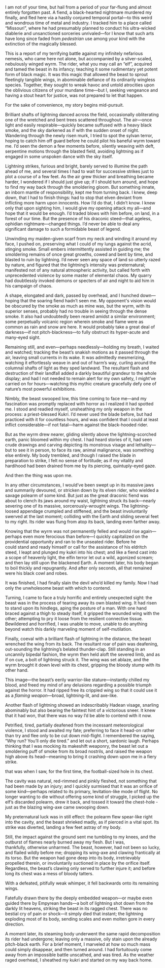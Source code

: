 I am not of your time, but hail from a period of your far-flung and almost entirely forgotten past. A fiend, a black-hearted nightmare murdered my finally, and fled here via a hastily conjured temporal portal—to this weird and wondrous time of metal and industry. I tracked him to a place called “Missouri”, where he had presumably planned to conduct his ultra-wicked diablerie and unsanctioned sorceries unrivaled—for I know that such arts have long since faded from *pedestrian* use among your kind with the extinction of the magically blessed.  

This is a report of my terrifying battle against my infinitely nefarious nemesis, who came here not alone, but accompanied by a silver-scaled, nebulously winged wyrm. The rider, what you may call an “elf”, acquired and tamed the beast in its infancy; teaching it some rudimentary yet potent form of black magic. It was this magic that allowed the beast to sprout fleetingly tangible wings, in abominable defiance of its ordinarily wingless species. Together, they sought to wreak havoc and untold atrocities upon the oblivious citizens of your mundane time—but I, seeking vengeance and having a stout heart for justice, was not prepared to let that happen.  

For the sake of convenience, my story begins mid-pursuit.  

Brilliant shafts of lightning danced across the field, occasionally obliterating one of the wretched and bent trees scattered throughout. The air—once light and easily respirable—quickly became suffused with a heavy black smoke, and the sky darkened as if with the sudden onset of night. Wandering through the newly risen murk, I tried to spot the sylvan terror, hoping to catch him off guard before he could pilot his baneful wyrm toward me. I’d seen the demon a few moments before, silently weaving with deft, serpentine motions through the blasted field, avoiding lightning as if engaged in some unspoken dance with the sky itself.  

Lightning strikes, furious and bright, barely served to illumine the path ahead of me, and several times I had to wait for successive strikes just to plot a course of a few feet. As the air grew thicker and breathing became harder, I wondered if I should just give up; if I should turn around, and hope to find my way back through the smoldering gloom. But something innate, an inborn mantle of responsibility, kept me from turning back. I knew, deep down, that I had to finish things: had to stop that elven deviant from inflicting more harm upon innocents. How I’d do that, I didn’t know. I knew only that upon sighting him, I would give my opening attack my all—and hope that it would be enough. I’d traded blows with him before, on land, in a forest of our time. But the presence of his draconic steed—that ageless, ophidian nightmare—changed things. I’d never be able to deal any significant damage to such a formidable beast of legend.  

Unwinding my maiden-given scarf from my neck and winding it around my face, I pushed on, preserving what I could of my lungs against the acrid, stinging smoke. Small embers intermittently assisted in guiding me; the smoldering remains of once great growths, cowed and bent by time, and blasted to ruin by lightning. I’d never seen any space of land so utterly razed by nature, and figured that the lightning’s intensity was preternatural; manifested not of any natural atmospheric activity, but called forth with unprecedented violence by some master of elemental chaos. My quarry had doubtlessly invoked demons or specters of air and night to aid him in his campaign of chaos.  

A shape, elongated and dark, passed by overhead, and I hunched down—hoping that the soaring fiend hadn’t seen me. My opponent's vision would be obscured by the smoke as much as mine was, but the wyrm, with its superior senses, probably had no trouble in seeing through the dense smoke. It also had undoubtedly been reared amidst a similar environment; some perpetually volcanic region wherein smoke and flame were as common as rain and snow are here. It would probably take a great deal of darkness—if not pitch-blackness—to fully obstruct its hyper-acute and many-eyed sight.  

Remaining still, and even—perhaps needlessly—holding my breath, I waited and watched; tracking the beast’s snakish motions as it passed through the air, leaving small currents in its wake. It was admittedly mesmerizing, watching it effortlessly weave in and out of harm’s way, curling around the columnal shafts of light as they sped landward. The resultant flash and destruction of their landfall added a darkly beautiful grandeur to the whole display; and had I not needed to remain alert for my own safety, I might’ve carried on for hours—watching this mythic creature gracefully defy one of nature’s most powerful exhibitions. 

Nimbly, the beast swooped low, this time coming to face me—and my fascination was promptly replaced with horror as I realized it had spotted me. I stood and readied myself, unsheathing my only weapon in the process: a priest-blessed Kukri. I’d never used the blade before, but had practiced with it for countless hours, and was confident that I could at least inflict considerable—if not fatal—harm against the black-hooded rider.  

But as the wyrm drew nearer, gliding silently above the lightning-scorched earth, panic bloomed within my chest. I had heard stories of it, had seen crude drawings and carving depicting its monstrous visage and lethality—but to see it in person, to face its raw, animal malignance, was something else entirely. My body trembled, and though I raised the blade in preparation to strike, I felt no sense of fortitude; as if my vitality and hardihood had been drained from me by its piercing, quintuply-eyed gaze.  

And then the thing was upon me.  

In any other circumstances, I would’ve been swept up in its massive jaws and summarily devoured, or stricken down by its elven rider, who wielded a savage polearm of some kind. But just as the great draconic fiend was about to clench its jaws around my waist, lightning struck its back—nearly severing one of its massive, sorcerously-wrought wings. The lightning-loosed appendage crumpled and stiffened, and the beast involuntarily swerved at the last moment; colliding with the Earth and sliding several feet to my right. Its rider was flung from atop its back, landing even farther away.  

Knowing that the wyrm was not permanently felled and would rise again—perhaps even more ferocious than before—I quickly capitalized on the providential opportunity and ran to the unseated rider. Before he could stand and ready himself or call for the assistance of his eldritch steed, I leapt and plunged my kukri into his chest; and like a fiend cast into a scope of heavenly light, the elfin terror let out a wild, agonized scream; and then lay still upon the blackened Earth. A moment later, his body began to boil thickly and repugnantly. And after only seconds, all that remained were his black cowl and robes.  

It was finished, I had finally slain the devil who’d killed my family. Now I had only the unwholesome beast with which to contend.  

Turning, I came to face a truly horrific and entirely unexpected sight: the beast was in the process of tearing away its own blasted wing. It had risen to stand upon its hindlegs, aping the posture of a man. With one hand braced against a thigh to steady itself, it gripped the wounded wing with the other; attempting to pry it loose from the resilient connective tissue. Bewildered and horrified, I was unable to move, unable to do anything beyond watch this darkly marveling moment of self-mutilation.  

Finally, coeval with a brilliant flash of lightning in the distance, the beast wrenched the wing from its back. The resultant roar of pain was deafening, out-sounding the lightning’s belated thunder-clap. Still standing in an uncannily bipedal fashion, the wyrm then held aloft the severed limb, and as if on cue, a bolt of lightning struck it. The wing was set ablaze, and the wyrm brought it down level with its chest, gripping the bloody stump with its other hand.  

This image—the beast’s eerily warrior-like stature—instantly chilled my blood, and freed my mind of any delusions regarding a possible triumph against the horror. It had ripped free its crippled wing so that it could use it as a *flaming weapon*—broad, lightning-lit, and axe-like.  

Another flash of lightning showed an indescribably Hadean visage, snarling abominably but also bearing the faintest hint of a victorious sneer. It knew that it had won, that there was no way I’d be able to contend with it now.  

Petrified, tired, partially deafened from the incessant meteorological violence, I stood and awaited my fate; preferring to face it head-on rather than try and flee only to be cut down mid-flight. I remembered the saying, “Why run? You’ll only die tired.” and let out a short, sardonic laugh. Perhaps thinking that I was mocking its makeshift weaponry, the beast let out a smoldering puff of smoke from its broad nostrils, and raised the weapon high above its head—meaning to bring it crashing down upon me in a fiery strike.  

that was when I saw, for the first time, the football-sized hole in its chest.  

The cavity was natural, red-rimmed and pinkly fleshed, not something that had been made by an injury; and I quickly surmised that it was an orifice of some kind—perhaps related to its primary, levitation-like mode of flight. No longer wanting to die without offering some kind of struggle, I picked up the elf’s discarded polearm, drew it back, and tossed it toward the chest-hole - just as the blazing wing-axe came swooping down. 

My preternatural luck was in still effect: the polearm flew spear-like right into the cavity, and the beast shrieked madly, as if pierced in a vital spot. Its strike was diverted, landing a few feet astray of my body.  

Still, the impact against the ground sent me tumbling to my knees, and the outburst of flames nearly burned away my flesh. But I was, thankfully, otherwise unharmed. The beast, however, had not been so lucky, and flailed wildly before me; dropping its wing-axe and clawing frantically at its torso. But the weapon had gone deep into its body, irretrievably propelled therein, or involuntarily suctioned in place by the orifice itself. Regardless, the beast’s clawing only served to further injure it; and before long its chest was a mess of bloody tatters.  

With a defeated, pitifully weak whimper, it fell backwards onto its remaining wings.  

Fatefully drawn there by the deeply embedded weapon—or maybe even guided there by Empyrean hands—a bolt of lightning shot down from the darkly lit heavens, striking the beast in its ragged chest. There was no bestial cry of pain or shock—it simply died that instant; the lightning exploding most of its body, sending scales and even molten gore in every direction.  

A moment later, its steaming body underwent the same rapid decomposition its rider had undergone; leaving only a massive, oily stain upon the already pitch-black earth. For a brief moment, I marveled at how so much mass could simply disappear, and then turned around. I had fortuitously come away from an impossible battle unscathed, and was tired. As the weather raged overhead, I sheathed my kukri and started on my way back home.